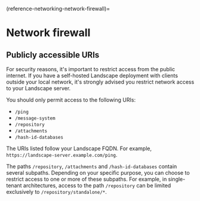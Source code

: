 (reference-networking-network-firewall)=
# Network firewall

## Publicly accessible URIs

For security reasons, it's important to restrict access from the public internet. If you have a self-hosted Landscape deployment with clients outside your local network, it's strongly advised you restrict network access to your Landscape server.

You should only permit access to the following URIs:

- `/ping`
- `/message-system`
- `/repository`
- `/attachments`
- `/hash-id-databases`

The URIs listed follow your Landscape FQDN. For example, `https://landscape-server.example.com/ping`.

The paths `/repository`, `/attachments` and `/hash-id-databases` contain several subpaths. Depending on your specific purpose, you can choose to restrict access to one or more of these subpaths. For example, in single-tenant architectures, access to the path `/repository` can be limited exclusively to `/repository/standalone/*`.

